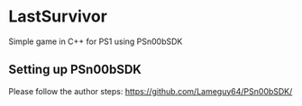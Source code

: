 # LastSurvivor
Simple game in C++ for PS1 using PSn00bSDK


## Setting up PSn00bSDK
Please follow the author steps: https://github.com/Lameguy64/PSn00bSDK/
